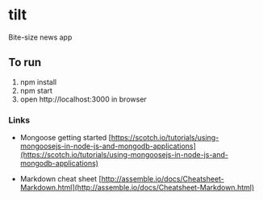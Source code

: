 # tilt
Bite-size news app

## To run
1. npm install
2. npm start
3. open http://localhost:3000 in browser

### Links
* Mongoose getting started
[https://scotch.io/tutorials/using-mongoosejs-in-node-js-and-mongodb-applications](https://scotch.io/tutorials/using-mongoosejs-in-node-js-and-mongodb-applications)

*  Markdown cheat sheet
[http://assemble.io/docs/Cheatsheet-Markdown.html](http://assemble.io/docs/Cheatsheet-Markdown.html)